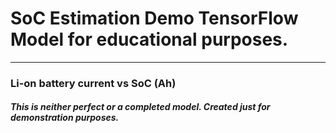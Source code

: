 
# SoC Estimation Demo TensorFlow Model for educational purposes. 
---
### Li-on battery current vs SoC (Ah)
##### This is neither perfect or a completed model. Created just for demonstration purposes.
